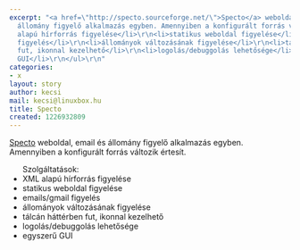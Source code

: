 ```yaml
---
excerpt: "<a href=\"http://specto.sourceforge.net/\">Specto</a> weboldal, email és
  állomány figyelő alkalmazás egyben. Amennyiben a konfigurált forrás változik értesít.\r\n<ul>Szolgáltatások:\r\n<li>XML
  alapú hírforrás figyelése</li>\r\n<li>statikus weboldal figyelése</li>\r\n<li>emails/gmail
  figyelés</li>\r\n<li>állományok változásának figyelése</li>\r\n<li>tálcán háttérben
  fut, ikonnal kezelhető</li>\r\n<li>logolás/debuggolás lehetősége</li>\r\n<li>egyszerű
  GUI</li>\r\n</ul>\r\n"
categories:
- x
layout: story
author: kecsi
mail: kecsi@linuxbox.hu
title: Specto
created: 1226932809
---
```

<a href="http://specto.sourceforge.net/">Specto</a> weboldal, email és állomány figyelő alkalmazás egyben. Amennyiben a konfigurált forrás változik értesít.
<ul>Szolgáltatások:
<li>XML alapú hírforrás figyelése</li>
<li>statikus weboldal figyelése</li>
<li>emails/gmail figyelés</li>
<li>állományok változásának figyelése</li>
<li>tálcán háttérben fut, ikonnal kezelhető</li>
<li>logolás/debuggolás lehetősége</li>
<li>egyszerű GUI</li>
</ul>
